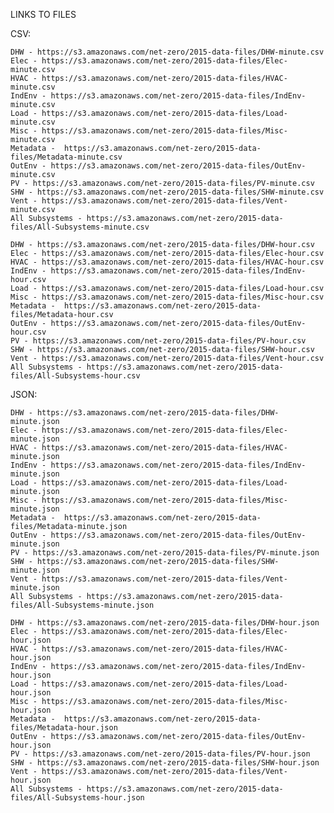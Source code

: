 LINKS TO FILES

CSV:

	DHW - https://s3.amazonaws.com/net-zero/2015-data-files/DHW-minute.csv  
	Elec - https://s3.amazonaws.com/net-zero/2015-data-files/Elec-minute.csv 
	HVAC - https://s3.amazonaws.com/net-zero/2015-data-files/HVAC-minute.csv 
	IndEnv - https://s3.amazonaws.com/net-zero/2015-data-files/IndEnv-minute.csv  
	Load - https://s3.amazonaws.com/net-zero/2015-data-files/Load-minute.csv 
	Misc - https://s3.amazonaws.com/net-zero/2015-data-files/Misc-minute.csv
	Metadata -  https://s3.amazonaws.com/net-zero/2015-data-files/Metadata-minute.csv
	OutEnv - https://s3.amazonaws.com/net-zero/2015-data-files/OutEnv-minute.csv 
	PV - https://s3.amazonaws.com/net-zero/2015-data-files/PV-minute.csv 
	SHW - https://s3.amazonaws.com/net-zero/2015-data-files/SHW-minute.csv 
	Vent - https://s3.amazonaws.com/net-zero/2015-data-files/Vent-minute.csv 
	All Subsystems - https://s3.amazonaws.com/net-zero/2015-data-files/All-Subsystems-minute.csv

	DHW - https://s3.amazonaws.com/net-zero/2015-data-files/DHW-hour.csv  
	Elec - https://s3.amazonaws.com/net-zero/2015-data-files/Elec-hour.csv 
	HVAC - https://s3.amazonaws.com/net-zero/2015-data-files/HVAC-hour.csv 
	IndEnv - https://s3.amazonaws.com/net-zero/2015-data-files/IndEnv-hour.csv  
	Load - https://s3.amazonaws.com/net-zero/2015-data-files/Load-hour.csv 
	Misc - https://s3.amazonaws.com/net-zero/2015-data-files/Misc-hour.csv
	Metadata -  https://s3.amazonaws.com/net-zero/2015-data-files/Metadata-hour.csv
	OutEnv - https://s3.amazonaws.com/net-zero/2015-data-files/OutEnv-hour.csv 
	PV - https://s3.amazonaws.com/net-zero/2015-data-files/PV-hour.csv 
	SHW - https://s3.amazonaws.com/net-zero/2015-data-files/SHW-hour.csv 
	Vent - https://s3.amazonaws.com/net-zero/2015-data-files/Vent-hour.csv 
	All Subsystems - https://s3.amazonaws.com/net-zero/2015-data-files/All-Subsystems-hour.csv


JSON:

	DHW - https://s3.amazonaws.com/net-zero/2015-data-files/DHW-minute.json  
	Elec - https://s3.amazonaws.com/net-zero/2015-data-files/Elec-minute.json 
	HVAC - https://s3.amazonaws.com/net-zero/2015-data-files/HVAC-minute.json 
	IndEnv - https://s3.amazonaws.com/net-zero/2015-data-files/IndEnv-minute.json  
	Load - https://s3.amazonaws.com/net-zero/2015-data-files/Load-minute.json 
	Misc - https://s3.amazonaws.com/net-zero/2015-data-files/Misc-minute.json
	Metadata -  https://s3.amazonaws.com/net-zero/2015-data-files/Metadata-minute.json
	OutEnv - https://s3.amazonaws.com/net-zero/2015-data-files/OutEnv-minute.json 
	PV - https://s3.amazonaws.com/net-zero/2015-data-files/PV-minute.json 
	SHW - https://s3.amazonaws.com/net-zero/2015-data-files/SHW-minute.json 
	Vent - https://s3.amazonaws.com/net-zero/2015-data-files/Vent-minute.json 
	All Subsystems - https://s3.amazonaws.com/net-zero/2015-data-files/All-Subsystems-minute.json

	DHW - https://s3.amazonaws.com/net-zero/2015-data-files/DHW-hour.json  
	Elec - https://s3.amazonaws.com/net-zero/2015-data-files/Elec-hour.json 
	HVAC - https://s3.amazonaws.com/net-zero/2015-data-files/HVAC-hour.json 
	IndEnv - https://s3.amazonaws.com/net-zero/2015-data-files/IndEnv-hour.json  
	Load - https://s3.amazonaws.com/net-zero/2015-data-files/Load-hour.json 
	Misc - https://s3.amazonaws.com/net-zero/2015-data-files/Misc-hour.json
	Metadata -  https://s3.amazonaws.com/net-zero/2015-data-files/Metadata-hour.json
	OutEnv - https://s3.amazonaws.com/net-zero/2015-data-files/OutEnv-hour.json 
	PV - https://s3.amazonaws.com/net-zero/2015-data-files/PV-hour.json 
	SHW - https://s3.amazonaws.com/net-zero/2015-data-files/SHW-hour.json 
	Vent - https://s3.amazonaws.com/net-zero/2015-data-files/Vent-hour.json 
	All Subsystems - https://s3.amazonaws.com/net-zero/2015-data-files/All-Subsystems-hour.json